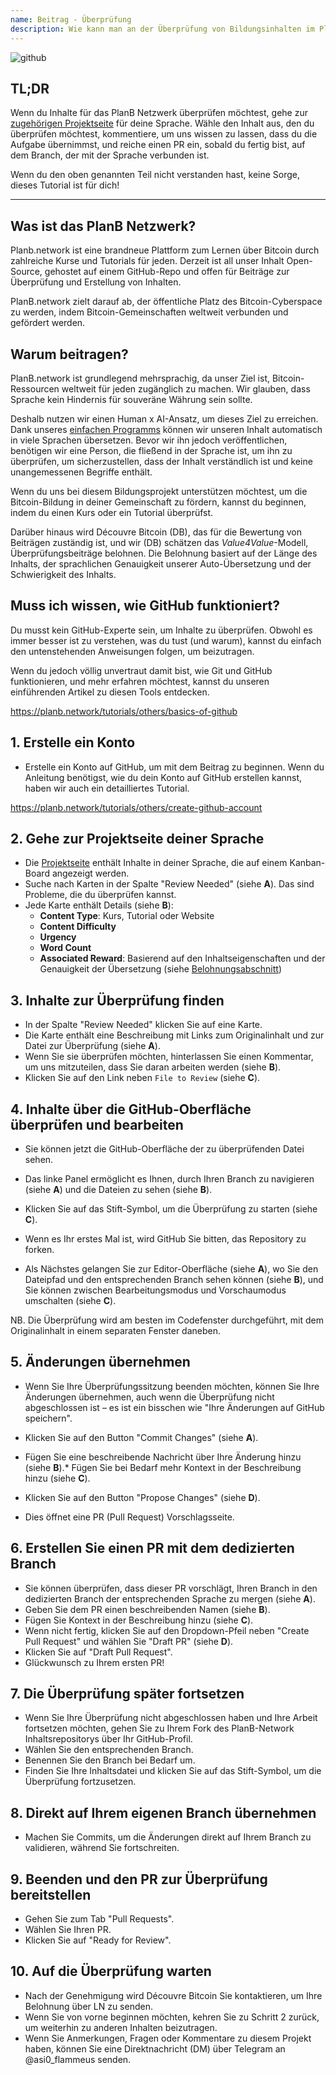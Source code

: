 ```yaml
---
name: Beitrag - Überprüfung
description: Wie kann man an der Überprüfung von Bildungsinhalten im PlanB Netzwerk teilnehmen?
---
```

![github](assets/cover.webp)

## TL;DR
Wenn du Inhalte für das PlanB Netzwerk überprüfen möchtest, gehe zur [zugehörigen Projektseite](https://github.com/PlanB-Network/bitcoin-educational-content/projects?query=is%3Aopen) für deine Sprache. Wähle den Inhalt aus, den du überprüfen möchtest, kommentiere, um uns wissen zu lassen, dass du die Aufgabe übernimmst, und reiche einen PR ein, sobald du fertig bist, auf dem Branch, der mit der Sprache verbunden ist.

Wenn du den oben genannten Teil nicht verstanden hast, keine Sorge, dieses Tutorial ist für dich!

---

## Was ist das PlanB Netzwerk?

Planb.network ist eine brandneue Plattform zum Lernen über Bitcoin durch zahlreiche Kurse und Tutorials für jeden. Derzeit ist all unser Inhalt Open-Source, gehostet auf einem GitHub-Repo und offen für Beiträge zur Überprüfung und Erstellung von Inhalten.

PlanB.network zielt darauf ab, der öffentliche Platz des Bitcoin-Cyberspace zu werden, indem Bitcoin-Gemeinschaften weltweit verbunden und gefördert werden.

## Warum beitragen?

PlanB.network ist grundlegend mehrsprachig, da unser Ziel ist, Bitcoin-Ressourcen weltweit für jeden zugänglich zu machen. Wir glauben, dass Sprache kein Hindernis für souveräne Währung sein sollte.

Deshalb nutzen wir einen Human x AI-Ansatz, um dieses Ziel zu erreichen. Dank unseres [einfachen Programms](https://github.com/Asi0Flammeus/LLM-Translator) können wir unseren Inhalt automatisch in viele Sprachen übersetzen. Bevor wir ihn jedoch veröffentlichen, benötigen wir eine Person, die fließend in der Sprache ist, um ihn zu überprüfen, um sicherzustellen, dass der Inhalt verständlich ist und keine unangemessenen Begriffe enthält.

Wenn du uns bei diesem Bildungsprojekt unterstützen möchtest, um die Bitcoin-Bildung in deiner Gemeinschaft zu fördern, kannst du beginnen, indem du einen Kurs oder ein Tutorial überprüfst.

Darüber hinaus wird Découvre Bitcoin (DB), das für die Bewertung von Beiträgen zuständig ist, und wir (DB) schätzen das *Value4Value*-Modell, Überprüfungsbeiträge belohnen. Die Belohnung basiert auf der Länge des Inhalts, der sprachlichen Genauigkeit unserer Auto-Übersetzung und der Schwierigkeit des Inhalts.

## Muss ich wissen, wie GitHub funktioniert?

Du musst kein GitHub-Experte sein, um Inhalte zu überprüfen.
Obwohl es immer besser ist zu verstehen, was du tust (und warum), kannst du einfach den untenstehenden Anweisungen folgen, um beizutragen.

Wenn du jedoch völlig unvertraut damit bist, wie Git und GitHub funktionieren, und mehr erfahren möchtest, kannst du unseren einführenden Artikel zu diesen Tools entdecken.

https://planb.network/tutorials/others/basics-of-github



## 1. Erstelle ein Konto
* Erstelle ein Konto auf GitHub, um mit dem Beitrag zu beginnen. Wenn du Anleitung benötigst, wie du dein Konto auf GitHub erstellen kannst, haben wir auch ein detailliertes Tutorial.

https://planb.network/tutorials/others/create-github-account


## **2. Gehe zur Projektseite deiner Sprache**
* Die [Projektseite](https://github.com/PlanB-Network/bitcoin-educational-content/projects?query=is%3Aopen) enthält Inhalte in deiner Sprache, die auf einem Kanban-Board angezeigt werden.
* Suche nach Karten in der Spalte "Review Needed" (siehe **A**). Das sind Probleme, die du überprüfen kannst.
* Jede Karte enthält Details (siehe **B**):
	- **Content Type**: Kurs, Tutorial oder Website
	- **Content Difficulty**
	- **Urgency**
	- **Word Count**
	- **Associated Reward**: Basierend auf den Inhaltseigenschaften und der Genauigkeit der Übersetzung (siehe [Belohnungsabschnitt](https://github.com/PlanB-Network/bitcoin-educational-content?tab=readme-ov-file#sat-reward))
## **3. Inhalte zur Überprüfung finden**
* In der Spalte "Review Needed" klicken Sie auf eine Karte.
* Die Karte enthält eine Beschreibung mit Links zum Originalinhalt und zur Datei zur Überprüfung (siehe **A**).
* Wenn Sie sie überprüfen möchten, hinterlassen Sie einen Kommentar, um uns mitzuteilen, dass Sie daran arbeiten werden (siehe **B**).
* Klicken Sie auf den Link neben `File to Review` (siehe **C**).

## **4. Inhalte über die GitHub-Oberfläche überprüfen und bearbeiten**
* Sie können jetzt die GitHub-Oberfläche der zu überprüfenden Datei sehen.
* Das linke Panel ermöglicht es Ihnen, durch Ihren Branch zu navigieren (siehe **A**) und die Dateien zu sehen (siehe **B**).
* Klicken Sie auf das Stift-Symbol, um die Überprüfung zu starten (siehe **C**).

* Wenn es Ihr erstes Mal ist, wird GitHub Sie bitten, das Repository zu forken.

* Als Nächstes gelangen Sie zur Editor-Oberfläche (siehe **A**), wo Sie den Dateipfad und den entsprechenden Branch sehen können (siehe **B**), und Sie können zwischen Bearbeitungsmodus und Vorschaumodus umschalten (siehe **C**).

NB. Die Überprüfung wird am besten im Codefenster durchgeführt, mit dem Originalinhalt in einem separaten Fenster daneben.

## **5. Änderungen übernehmen**

* Wenn Sie Ihre Überprüfungssitzung beenden möchten, können Sie Ihre Änderungen übernehmen, auch wenn die Überprüfung nicht abgeschlossen ist – es ist ein bisschen wie "Ihre Änderungen auf GitHub speichern".
* Klicken Sie auf den Button "Commit Changes" (siehe **A**).

* Fügen Sie eine beschreibende Nachricht über Ihre Änderung hinzu (siehe **B**).* Fügen Sie bei Bedarf mehr Kontext in der Beschreibung hinzu (siehe **C**).
* Klicken Sie auf den Button "Propose Changes" (siehe **D**).

* Dies öffnet eine PR (Pull Request) Vorschlagsseite.

## **6. Erstellen Sie einen PR mit dem dedizierten Branch**
* Sie können überprüfen, dass dieser PR vorschlägt, Ihren Branch in den dedizierten Branch der entsprechenden Sprache zu mergen (siehe **A**).
* Geben Sie dem PR einen beschreibenden Namen (siehe **B**).
* Fügen Sie Kontext in der Beschreibung hinzu (siehe **C**).
* Wenn nicht fertig, klicken Sie auf den Dropdown-Pfeil neben "Create Pull Request" und wählen Sie "Draft PR" (siehe **D**).
* Klicken Sie auf "Draft Pull Request".
* Glückwunsch zu Ihrem ersten PR!

## **7. Die Überprüfung später fortsetzen**
* Wenn Sie Ihre Überprüfung nicht abgeschlossen haben und Ihre Arbeit fortsetzen möchten, gehen Sie zu Ihrem Fork des PlanB-Network Inhaltsrepositorys über Ihr GitHub-Profil.
* Wählen Sie den entsprechenden Branch.
* Benennen Sie den Branch bei Bedarf um.
* Finden Sie Ihre Inhaltsdatei und klicken Sie auf das Stift-Symbol, um die Überprüfung fortzusetzen.

## **8. Direkt auf Ihrem eigenen Branch übernehmen**
* Machen Sie Commits, um die Änderungen direkt auf Ihrem Branch zu validieren, während Sie fortschreiten.

## **9. Beenden und den PR zur Überprüfung bereitstellen**
* Gehen Sie zum Tab "Pull Requests".
* Wählen Sie Ihren PR.
* Klicken Sie auf "Ready for Review".

## 10. Auf die Überprüfung warten
* Nach der Genehmigung wird Découvre Bitcoin Sie kontaktieren, um Ihre Belohnung über LN zu senden.
* Wenn Sie von vorne beginnen möchten, kehren Sie zu Schritt 2 zurück, um weiterhin zu anderen Inhalten beizutragen.
* Wenn Sie Anmerkungen, Fragen oder Kommentare zu diesem Projekt haben, können Sie eine Direktnachricht (DM) über Telegram an @asi0_flammeus senden.
